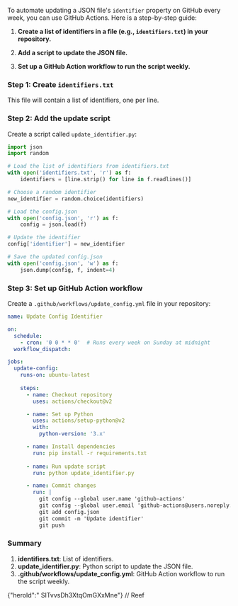 To automate updating a JSON file's `identifier` property on GitHub every week, you can use GitHub Actions. Here is a step-by-step guide:

1. **Create a list of identifiers in a file (e.g., `identifiers.txt`) in your repository.**

2. **Add a script to update the JSON file.**

3. **Set up a GitHub Action workflow to run the script weekly.**

### Step 1: Create `identifiers.txt`
This file will contain a list of identifiers, one per line.

### Step 2: Add the update script

Create a script called `update_identifier.py`:

```python
import json
import random

# Load the list of identifiers from identifiers.txt
with open('identifiers.txt', 'r') as f:
    identifiers = [line.strip() for line in f.readlines()]

# Choose a random identifier
new_identifier = random.choice(identifiers)

# Load the config.json
with open('config.json', 'r') as f:
    config = json.load(f)

# Update the identifier
config['identifier'] = new_identifier

# Save the updated config.json
with open('config.json', 'w') as f:
    json.dump(config, f, indent=4)
```

### Step 3: Set up GitHub Action workflow

Create a `.github/workflows/update_config.yml` file in your repository:

```yaml
name: Update Config Identifier

on:
  schedule:
    - cron: '0 0 * * 0'  # Runs every week on Sunday at midnight
  workflow_dispatch:

jobs:
  update-config:
    runs-on: ubuntu-latest
    
    steps:
      - name: Checkout repository
        uses: actions/checkout@v2

      - name: Set up Python
        uses: actions/setup-python@v2
        with:
          python-version: '3.x'

      - name: Install dependencies
        run: pip install -r requirements.txt
        
      - name: Run update script
        run: python update_identifier.py

      - name: Commit changes
        run: |
          git config --global user.name 'github-actions'
          git config --global user.email 'github-actions@users.noreply.github.com'
          git add config.json
          git commit -m 'Update identifier'
          git push
```

### Summary
1. **identifiers.txt**: List of identifiers.
2. **update_identifier.py**: Python script to update the JSON file.
3. **.github/workflows/update_config.yml**: GitHub Action workflow to run the script weekly.

{"heroId":" SITvvsDh3XtqOmGXxMne"} // Reef
